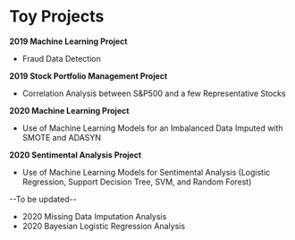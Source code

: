 # Toy Projects

**2019 Machine Learning Project**

  - Fraud Data Detection

**2019 Stock Portfolio Management Project**

  - Correlation Analysis between S&P500 and a few Representative Stocks

**2020 Machine Learning Project**

  - Use of Machine Learning Models for an Imbalanced Data Imputed with SMOTE and ADASYN

**2020 Sentimental Analysis Project**

  - Use of Machine Learning Models for Sentimental Analysis (Logistic Regression, Support Decision Tree, SVM, and Random Forest)


--To be updated--
  - 2020 Missing Data Imputation Analysis
  - 2020 Bayesian Logistic Regression Analysis
